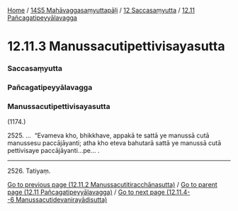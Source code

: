 
[Home](/) / [14S5 Mahāvaggasaṃyuttapāḷi](../../../14S5.md) / [12 Saccasaṃyutta](../../12.md) / [12.11 Pañcagatipeyyālavagga](../12.11.md)

# 12.11.3 Manussacutipettivisayasutta

### Saccasaṃyutta

### Pañcagatipeyyālavagga

### Manussacutipettivisayasutta

(1174.)

2525\. …  “Evameva kho, bhikkhave, appakā te sattā ye manussā cutā manussesu paccājāyanti; atha kho eteva bahutarā sattā ye manussā cutā pettivisaye paccājāyanti…pe… .

---

2526\. Tatiyaṃ.



[Go to previous page (12.11.2 Manussacutitiracchānasutta)](12.11.2.md) / [Go to parent page (12.11 Pañcagatipeyyālavagga)](../12.11.md) / [Go to next page (12.11.4--6 Manussacutidevanirayādisutta)](12.11.4--6.md)


